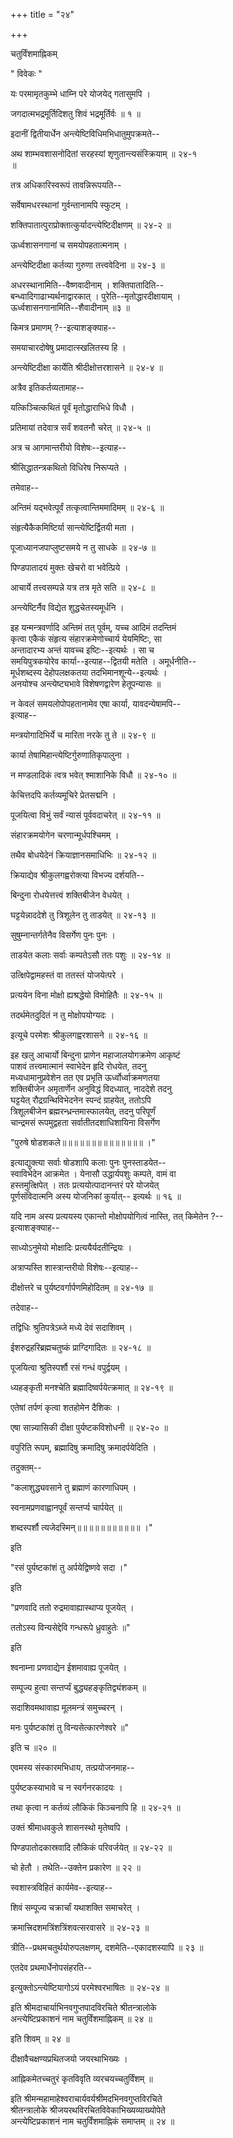 +++
title = "२४"

+++

चतुर्विंशमाह्निकम्  


" विवेकः "   


यः परमामृतकुम्भे धाम्नि परे योजयेद् गतासुमपि ।  

जगदात्मभद्रमूर्तिदिशतु शिवं भद्रमूर्तिर्वः ॥ १ ॥  

इदानीं द्वितीयार्धेन अन्त्येष्टिविधिमभिधातुमुपक्रमते--  


अथ शाम्भवशासनोदितां सरहस्यां शृणुतान्त्यसंस्क्रियाम् ॥ २४-१   
॥  

तत्र अधिकारिस्वरूपं तावन्निरूपयति--  


सर्वेषामधरस्थानां गुर्वन्तानामपि स्फुटम् ।  

शक्तिपातात्पुराप्रोक्तात्कुर्यादन्त्येष्टिदीक्षणम् ॥ २४-२ ॥  

ऊर्ध्वशासनगानां च समयोपहतात्मनाम् ।  

अन्त्येष्टिदीक्षा कर्तव्या गुरुणा तत्त्ववेदिना ॥ २४-३ ॥  


अधरस्थानामिति--वैष्णवादीनाम् । शक्तिपातादिति--  
बन्ध्वादिगाढाभ्यर्थनाद्वारकात् । पुरेति--मृतोद्धारदीक्षायाम् ।  
ऊर्ध्वशासनगानामिति--शैवादीनाम् ॥३ ॥  

किमत्र प्रमाणम् ?--इत्याशङ्क्याह--  


समयाचारदोषेषु प्रमादात्स्खलितस्य हि ।  

अन्त्येष्टिदीक्षा कार्येति श्रीदीक्षोत्तरशासने ॥ २४-४ ॥  


अत्रैव इतिकर्तव्यतामाह--  


यत्किञ्चित्कथितं पूर्वं मृतोद्धाराभिधे विधौ ।  

प्रतिमायां तदेवात्र सर्वं शवतनौ चरेत् ॥ २४-५ ॥  


अत्र च आगमान्तरीयो विशेषः--इत्याह--  


श्रीसिद्धातन्त्रकथितो विधिरेष निरूप्यते ।  


तमेवाह--   


अन्तिमं यद्भवेत्पूर्वं तत्कृत्वान्तिममादिमम् ॥ २४-६ ॥  

संहृत्यैकैकमिष्टिर्या सान्त्येष्टिर्द्वितयी मता ।  

पूजाध्यानजपाप्लुष्टसमये न तु साधके ॥ २४-७ ॥  

पिण्डपातादयं मुक्तः खेचरो वा भवेत्प्रिये ।  

आचार्ये तत्त्वसम्पन्ने यत्र तत्र मृते सति ॥ २४-८ ॥  

अन्त्येष्टिर्नैव विद्येत शुद्धचेतस्यमूर्धनि ।  


इह यन्मन्त्रवर्णादि अन्तिमं तत् पूर्वम्, यच्च आदिमं तदन्तिमं   
कृत्वा एकैकं संहृत्य संहारक्रमेणोच्चार्य येयमिष्टिः, सा   
अन्तादारभ्य अन्तं यावच्च इष्टिः--इत्यर्थः । सा च   
समयिपुत्रकयोरेव कार्या--इत्याह--द्वितयी मतेति । अमूर्धनीति--  
मूर्धशब्दस्य देहोपलक्षकतया तदभिमानशून्ये--इत्यर्थः ।   
अनयोश्च अन्त्येष्ट्यभावे विशेषणद्वारेण हेतूपन्यासः ॥   

न केवलं समयलोपोपहतानामेव एषा कार्या, यावदन्येषामपि--  
इत्याह--  


मन्त्रयोगादिभिर्ये च मारिता नरके तु ते ॥ २४-९ ॥  

कार्या तेषामिहान्त्येष्टिर्गुरुणातिकृपालुना ।  

न मण्डलादिकं त्वत्र भवेत् श्माशानिके विधौ ॥ २४-१० ॥  

केचित्तदपि कर्तव्यमूचिरे प्रेतसद्मनि ।  

पूजयित्वा विभुं सर्वं न्यासं पूर्ववदाचरेत् ॥ २४-११ ॥  

संहारक्रमयोगेन चरणान्मूर्धपश्चिमम् ।  

तथैव बोधयेदेनं क्रियाज्ञानसमाधिभिः ॥ २४-१२ ॥  


क्रियाद्येव श्रीकुलगह्वरोक्त्या विभज्य दर्शयति--  


बिन्दुना रोधयेत्तत्त्वं शक्तिबीजेन वेधयेत् ।  

घट्टयेन्नाददेशे तु त्रिशूलेन तु ताडयेत् ॥ २४-१३ ॥  

सुषुम्नान्तर्गतेनैव विसर्गेण पुनः पुनः ।  

ताडयेत कलाः सर्वाः कम्पतेऽसौ ततः पशुः ॥ २४-१४ ॥  

उत्क्षिपेद्वामहस्तं वा ततस्तं योजयेत्परे ।  

प्रत्ययेन विना मोक्षो ह्यश्रद्धेयो विमोहितैः ॥ २४-१५ ॥  

तदर्थमेतदुदितं न तु मोक्षोपयोग्यदः ।  

इत्यूचे परमेशः श्रीकुलगह्वरशासने ॥ २४-१६ ॥  


इह खलु आचार्यो बिन्दुना प्राणेन महाजालयोगक्रमेण आकृष्टं   
पाशवं तत्त्वमात्मानं स्वाभेदेन हृदि रोधयेत, तदनु   
मध्यधामानुप्रवेशेन तत एव प्रभृति ऊर्ध्वोर्ध्वाक्रमणतया   
शक्तिबीजेन अमृतार्णेन अनुविद्धं विदध्यात्, नाददेशे तदनु   
घट्टयेत् रौद्रग्रन्थिविभेदनेन स्पन्दं ग्राहयेत्, ततोऽपि   
त्रिशूलबीजेन ब्रह्मरन्ध्रन्तमास्फालयेत्, तदनु परिपूर्णं   
चान्द्रमसं रूपमुद्वहता सर्वातीतदशाधिशायिना विसर्गेण  

"पुरुषे षोडशकले॥॥॥॥॥॥॥॥॥॥॥॥॥॥ ।"  

इत्याद्युक्त्या सर्वाः षोडशापि कलाः पुनः पुनस्ताडयेत--  
स्वाविभेदेन आक्रमेत । येनासौ उद्धार्यपशुः कम्पते, वामं वा   
हस्तमुत्क्षिपेत् । ततः प्रत्ययोत्पादानन्तरं परे योजयेत्   
पूर्णसंविदात्मनि अस्य योजनिकां कुर्यात्-- इत्यर्थः ॥ १६ ॥  


यदि नाम अस्य प्रत्ययस्य एकान्तो मोक्षोपयोगित्वं नास्ति, तत् किमेतेन ?--  
इत्याशङ्क्याह--  


साध्योऽनुमेयो मोक्षादिः प्रत्ययैर्यदतीन्द्रियः ।  


अत्राप्यस्ति शास्त्रान्तरीयो विशेषः--इत्याह--  


दीक्षोत्तरे च पुर्यष्टवर्गार्पणमिहोदितम् ॥ २४-१७ ॥  


तदेवाह--   


तद्विधिः श्रुतिपत्रेऽब्जे मध्ये देवं सदाशिवम् ।  

ईशरुद्रहरिब्रह्मचतुष्कं प्राग्दिगादितः ॥ २४-१८ ॥  

पूजयित्वा श्रुतिस्पर्शौ रसं गन्धं वपुर्द्वयम् ।  

ध्यहङ्कृती मनश्चेति ब्रह्मादिष्वर्पयेत्क्रमात् ॥ २४-१९ ॥  

एतेषां तर्पणं कृत्वा शतहोमेन दैशिकः ।  

एषा सान्न्यासिकी दीक्षा पुर्यष्टकविशोधनी ॥ २४-२० ॥  

वपुरिति रूपम्, ब्रह्मादिषु क्रमादिषु क्रमादर्पयेदिति ।  


तदुक्तम्--   

"कलाशुद्ध्यवसाने तु ब्रह्माणं कारणाधिपम् ।  

स्वनामप्रणवाह्वानपूर्वं सन्तर्प्य चार्पयेत् ॥  

शब्दस्पर्शौ त्यजेदस्मिन्॥॥॥॥॥॥॥॥॥॥॥ ।"   

इति  

"रसं पुर्यष्टकांशं तु अर्पयेद्विष्णवे सदा ।"   

इति  

"प्रणवादि ततो रुद्रमावाह्यास्थाप्य पूजयेत् ।  

ततोऽस्य विन्यसेद्देवि गन्धरूपे ध्रुवाहुतेः ॥"   

इति  

श्वनाम्ना प्रणवाद्येन ईशमावाह्य पूजयेत् ।  

सम्पूज्य हुत्वा सन्तर्प्यं बुद्ध्यहङ्कृतिद्व्यंशकम् ॥  

सदाशिवमथावाह्य मूलमन्त्रं समुच्चरन् ।  

मनः पुर्यष्टकांशं तु विन्यसेत्कारणेश्वरे ॥"   

इति च ॥२० ॥  

एवमस्य संस्कारमभिधाय, तत्प्रयोजनमाह--  


पुर्यष्टकस्याभावे च न स्वर्गनरकादयः ।  

तथा कृत्वा न कर्तव्यं लौकिकं किञ्चनापि हि ॥ २४-२१ ॥  

उक्तं श्रीमाधवकुले शासनस्थो मृतेष्वपि ।  

पिण्डपातोदकास्रवादि लौकिकं परिवर्जयेत् ॥ २४-२२ ॥  


चो हेतौ । तथेति--उक्तेन प्रकारेण ॥ २२ ॥  

स्वशास्त्रविहितं कार्यमेव--इत्याह--  


शिवं सम्पूज्य चक्रार्चां यथाशक्ति समाचरेत् ।  

क्रमात्त्रिदशमत्रिंशत्रिंशवत्सरवासरे ॥ २४-२३ ॥  


त्रीति--प्रथमचतुर्थयोरुपलक्षणम्, दशमेति--एकादशस्यापि ॥ २३ ॥  

एतदेव प्रथमार्धेनोपसंहरति--  


इत्युक्तोऽन्त्येष्टियागोऽयं परमेश्वरभाषितः ॥ २४-२४ ॥  



इति श्रीमदाचार्याभिनवगुप्तपादविरचिते श्रीतन्त्रालोके   
अन्त्येष्टिप्रकाशनं नाम चतुर्विंशमाह्निकम् ॥ २४ ॥   


इति शिवम् ॥ २४ ॥  


दीक्षावैचक्षण्यप्रथितजयो जयरथाभिख्यः ।  

आह्निकमेतच्चतुरं कृतविवृति व्यरचयच्चतुर्विंशम् ॥  



इति श्रीमन्महामाहेश्वराचार्यवर्यश्रीमदभिनवगुप्तविरचिते   
श्रीतन्त्रालोके श्रीजयरथविरचितविवेकाभिख्यव्याख्योपेते   
अन्त्येष्टिप्रकाशनं नाम चतुर्विंशमाह्निकं समाप्तम् ॥ २४ ॥  
